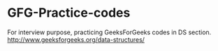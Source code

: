 # GFG-Practice-codes
For interview purpose, practicing GeeksForGeeks codes in DS section. http://www.geeksforgeeks.org/data-structures/
